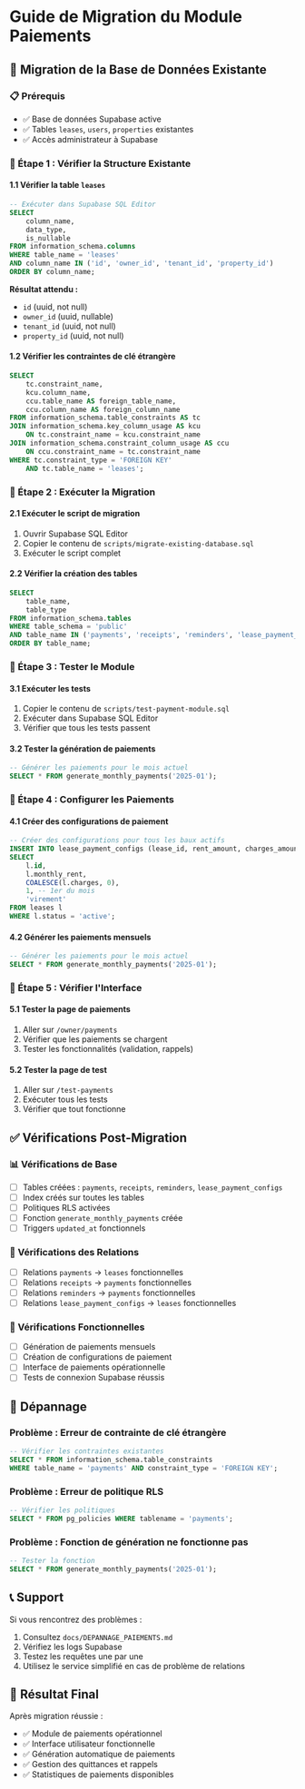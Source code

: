 # Guide de Migration du Module Paiements

## 🚀 Migration de la Base de Données Existante

### 📋 Prérequis
- ✅ Base de données Supabase active
- ✅ Tables `leases`, `users`, `properties` existantes
- ✅ Accès administrateur à Supabase

### 🔧 Étape 1 : Vérifier la Structure Existante

#### 1.1 Vérifier la table `leases`
```sql
-- Exécuter dans Supabase SQL Editor
SELECT 
    column_name, 
    data_type, 
    is_nullable
FROM information_schema.columns 
WHERE table_name = 'leases' 
AND column_name IN ('id', 'owner_id', 'tenant_id', 'property_id')
ORDER BY column_name;
```

**Résultat attendu :**
- `id` (uuid, not null)
- `owner_id` (uuid, nullable)
- `tenant_id` (uuid, not null)
- `property_id` (uuid, not null)

#### 1.2 Vérifier les contraintes de clé étrangère
```sql
SELECT 
    tc.constraint_name,
    kcu.column_name,
    ccu.table_name AS foreign_table_name,
    ccu.column_name AS foreign_column_name
FROM information_schema.table_constraints AS tc
JOIN information_schema.key_column_usage AS kcu
    ON tc.constraint_name = kcu.constraint_name
JOIN information_schema.constraint_column_usage AS ccu
    ON ccu.constraint_name = tc.constraint_name
WHERE tc.constraint_type = 'FOREIGN KEY'
    AND tc.table_name = 'leases';
```

### 🔧 Étape 2 : Exécuter la Migration

#### 2.1 Exécuter le script de migration
1. Ouvrir Supabase SQL Editor
2. Copier le contenu de `scripts/migrate-existing-database.sql`
3. Exécuter le script complet

#### 2.2 Vérifier la création des tables
```sql
SELECT 
    table_name,
    table_type
FROM information_schema.tables 
WHERE table_schema = 'public' 
AND table_name IN ('payments', 'receipts', 'reminders', 'lease_payment_configs')
ORDER BY table_name;
```

### 🔧 Étape 3 : Tester le Module

#### 3.1 Exécuter les tests
1. Copier le contenu de `scripts/test-payment-module.sql`
2. Exécuter dans Supabase SQL Editor
3. Vérifier que tous les tests passent

#### 3.2 Tester la génération de paiements
```sql
-- Générer les paiements pour le mois actuel
SELECT * FROM generate_monthly_payments('2025-01');
```

### 🔧 Étape 4 : Configurer les Paiements

#### 4.1 Créer des configurations de paiement
```sql
-- Créer des configurations pour tous les baux actifs
INSERT INTO lease_payment_configs (lease_id, rent_amount, charges_amount, payment_day, payment_method)
SELECT 
    l.id,
    l.monthly_rent,
    COALESCE(l.charges, 0),
    1, -- 1er du mois
    'virement'
FROM leases l
WHERE l.status = 'active';
```

#### 4.2 Générer les paiements mensuels
```sql
-- Générer les paiements pour le mois actuel
SELECT * FROM generate_monthly_payments('2025-01');
```

### 🔧 Étape 5 : Vérifier l'Interface

#### 5.1 Tester la page de paiements
1. Aller sur `/owner/payments`
2. Vérifier que les paiements se chargent
3. Tester les fonctionnalités (validation, rappels)

#### 5.2 Tester la page de test
1. Aller sur `/test-payments`
2. Exécuter tous les tests
3. Vérifier que tout fonctionne

## ✅ Vérifications Post-Migration

### 📊 Vérifications de Base
- [ ] Tables créées : `payments`, `receipts`, `reminders`, `lease_payment_configs`
- [ ] Index créés sur toutes les tables
- [ ] Politiques RLS activées
- [ ] Fonction `generate_monthly_payments` créée
- [ ] Triggers `updated_at` fonctionnels

### 🔗 Vérifications des Relations
- [ ] Relations `payments` → `leases` fonctionnelles
- [ ] Relations `receipts` → `payments` fonctionnelles
- [ ] Relations `reminders` → `payments` fonctionnelles
- [ ] Relations `lease_payment_configs` → `leases` fonctionnelles

### 🧪 Vérifications Fonctionnelles
- [ ] Génération de paiements mensuels
- [ ] Création de configurations de paiement
- [ ] Interface de paiements opérationnelle
- [ ] Tests de connexion Supabase réussis

## 🚨 Dépannage

### Problème : Erreur de contrainte de clé étrangère
```sql
-- Vérifier les contraintes existantes
SELECT * FROM information_schema.table_constraints 
WHERE table_name = 'payments' AND constraint_type = 'FOREIGN KEY';
```

### Problème : Erreur de politique RLS
```sql
-- Vérifier les politiques
SELECT * FROM pg_policies WHERE tablename = 'payments';
```

### Problème : Fonction de génération ne fonctionne pas
```sql
-- Tester la fonction
SELECT * FROM generate_monthly_payments('2025-01');
```

## 📞 Support

Si vous rencontrez des problèmes :
1. Consultez `docs/DEPANNAGE_PAIEMENTS.md`
2. Vérifiez les logs Supabase
3. Testez les requêtes une par une
4. Utilisez le service simplifié en cas de problème de relations

## 🎉 Résultat Final

Après migration réussie :
- ✅ Module de paiements opérationnel
- ✅ Interface utilisateur fonctionnelle
- ✅ Génération automatique de paiements
- ✅ Gestion des quittances et rappels
- ✅ Statistiques de paiements disponibles
